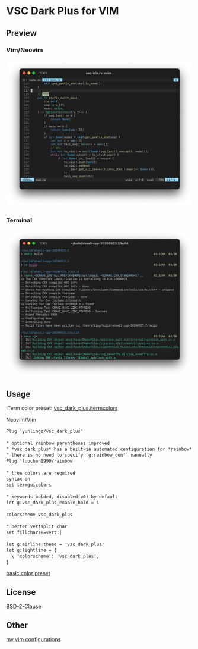 # VSC Dark Plus for VIM

## Preview

### Vim/Neovim

![nvim preview](https://raw.githubusercontent.com/yunlingz/vim-equinusocio-material-preview/master/vsc_dark_plus/nvim.png)

### Terminal

![term preview](https://raw.githubusercontent.com/yunlingz/vim-equinusocio-material-preview/master/vsc_dark_plus/term.png)

## Usage

iTerm color preset: [vsc_dark_plus.itermcolors](term/)

Neovim/Vim

```viml
Plug 'yunlingz/vsc_dark_plus'

" optional rainbow parentheses improved
" *vsc_dark_plus* has a built-in automated configuration for *rainbow*
" there is no need to specify `g:rainbow_conf` manually
Plug 'luochen1990/rainbow'

" true colors are required
syntax on
set termguicolors

" keywords bolded, disabled(=0) by default
let g:vsc_dark_plus_enable_bold = 1

colorscheme vsc_dark_plus

" better vertsplit char
set fillchars+=vert:│

let g:airline_theme = 'vsc_dark_plus'
let g:lightline = {
  \ 'colorscheme': 'vsc_dark_plus',
}
```

[basic color preset](preset_doc/color.txt)

## License

[BSD-2-Clause](LICENSE)

## Other

[my vim configurations](https://github.com/yunlingz/config-vim)
